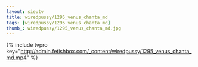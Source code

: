 ```yaml
--- 
layout: sieutv
title: wiredpussy/1295_venus_chanta_md
tags: [wiredpussy/1295_venus_chanta_md]
thumb_: wiredpussy/1295_venus_chanta_md.jpg
---
```

{% include tvpro key="http://admin.fetishbox.com/_content/wiredpussy/1295_venus_chanta_md.mp4" %} 
